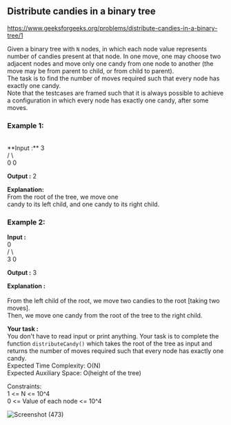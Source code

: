 ## Distribute candies in a binary tree

https://www.geeksforgeeks.org/problems/distribute-candies-in-a-binary-tree/1

Given a binary tree with `N` nodes, in which each node value represents number of candies present at that node. In one move, one may choose two adjacent nodes and move only one candy from one node to another (the move may be from parent to child, or from child to parent). <br> 
The task is to find the number of moves required such that every node has exactly one candy. <br> 
Note that the testcases are framed such that it is always possible to achieve a configuration in which every node has exactly one candy, after some moves. <br> 

### Example 1:
 <br> 
**Input :**     
             3 <br> 
           /   \ <br> 
          0     0  <br> 
          
**Output :** 2 <br> 

**Explanation:** <br> 
From the root of the tree, we move one  
candy to its left child, and one candy to 
its right child. <br> 

### Example 2:

**Input :**      
             0 <br> 
           /   \ <br> 
          3     0   <br> 
          
**Output :** 3

**Explanation :** <br>  
From the left child of the root, we move 
two candies to the root [taking two moves].  <br> 
Then, we move one candy from the root of the 
tree to the right child. <br> 

**Your task :** <br> 
You don't have to read input or print anything. Your task is to complete the function `distributeCandy()` which takes the root of the tree as input and returns the number of moves required such that every node has exactly one candy.
  <br> 
Expected Time Complexity: O(N) <br> 
Expected Auxiliary Space: O(height of the tree) <br> 
 
Constraints: <br> 
1 <= N <= 10^4 <br> 
0 <= Value of each node <= 10^4 <br> 

![Screenshot (473)](https://github.com/shanvii/DSA-GFG-Coding-questions/assets/81086303/f5d94655-7122-4997-9e82-96ea7d2a5c9c)
